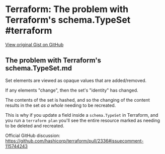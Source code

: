# Terraform: The problem with Terraform's schema.TypeSet #terraform

[View original Gist on GitHub](https://gist.github.com/Integralist/3443beeb64e19a62b879739e854ef885)

## The problem with Terraform's schema.TypeSet.md

Set elements are viewed as opaque values that are added/removed. 

If any elements "change", then the set's "identity" has changed. 

The contents of the set is hashed, and so the changing of the content results in the set _as a whole_ needing to be recreated.

This is why if you update a field inside a `schema.TypeSet` in Terraform, and you run a `terraform plan` you'll see the entire resource marked as needing to be deleted and recreated.

Official GitHub discussion: https://github.com/hashicorp/terraform/pull/2336#issuecomment-115744243

